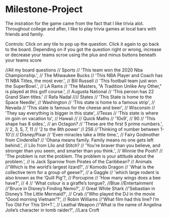 # Milestone-Project
The insiration for the game came from the fact that I like trivia alot. Throughout college and after, I like to play trivia games at local bars with friends and family.

Controls:
Click on any tile to pop up the question. 
Click it again to go back to the board. 
Depending on if you got the question right or wrong,
    increase or decrease your teams scroe using the plus and minus buttons beneath your teams score




//All my board questions
 // Sports
   //  'This team won the 2020 Nba Championship.', // The Milwaukee Bucks
   // 'This NBA Player and Coach has 11 NBA Titles, the most ever.', // Bill Russell
   // 'This football team just won the SuperBowl.', //  LA Rams
   // 'The Masters, "A Tradition Unlike Any Other," is played at this golf course.', //  Augusta National
   // 'This perosn has 22 Grand Slam titles.' // Rafa Nadal
 //// States
   // 'This State is home to the Space Needle', // Washington
   // 'This state is home to a famous strip', // Nevada
   // 'This state is famous for the cheese and beer', // Wisconsin
   // 'They say everything is bigger in this state', //Texas
   // 'This state is where im goin on vacation to', // Hawaii
   // 
 // Quick Maths
   // '10x9', //  90
   // 'This shape has 8 sides.', // an Octagon?
   // 'These are the first 5 prime numbers.', //   2, 3, 5, 7, 11
   // '2 to the 8th power' //  256
   //'Thinking of number between 1-10'//
 // Disney/Pixar
   // 'Even miracles take a little time.', // Fairy Godmother from Cinderella?
   // 'Ohana means family. Family means no one gets left behind.', //  Lilo from Lilo and Stitch?
   // 'You\'re braver than you believe, and stronger than you seem, and smarter than you think.', //  Winnie the Pooh?
   // 'The problem is not the problem. The problem is your attitude about the problem.', //  is Jack Sparrow from Pirates of the Caribbean?
// Animals
    //'Which is the world’s largest lizard?', // Komodo Dragon
    // 'What is the collective term for a group of geese?', // a Gaggle
    // 'which large rodent is also known as the ‘Quill Pig’?, // Porcupine
    // 'How many wings does a bee have?', // 4
    // 'What colour is a giraffe’s tongue?, //Blue
//Entertainment
    //'Bruce in Disney’s Finding Nemo?', // Great White Shark
    //'Sebastian in Disney’s The Little Mermaid?', // Crab
    //'Who played the DJ in the movie “Good morning Vietnam”?', // Robin Williams
    //'What film had this line? I’m Too Old For This SH*T.', // Leathal Weapon
    //'What is the name of Angelina Jolie’s character in tomb raider?', //Lara Croft
